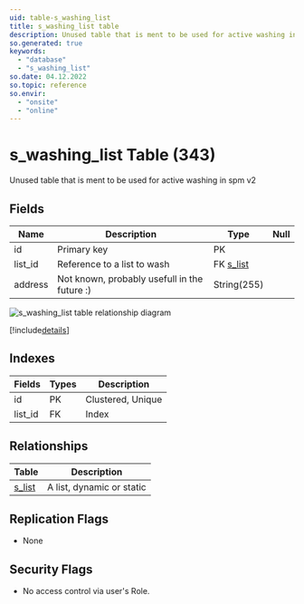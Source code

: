 ```yaml
---
uid: table-s_washing_list
title: s_washing_list table
description: Unused table that is ment to be used for active washing in spm v2
so.generated: true
keywords:
  - "database"
  - "s_washing_list"
so.date: 04.12.2022
so.topic: reference
so.envir:
  - "onsite"
  - "online"
---
```


# s\_washing\_list Table (343)

Unused table that is ment to be used for active washing in spm v2

## Fields

| Name | Description | Type | Null |
|------|-------------|------|:----:|
|id|Primary key|PK| |
|list\_id|Reference to a list to wash|FK [s_list](s-list.md)| |
|address|Not known, probably usefull in the future :)|String(255)| |

![s_washing_list table relationship diagram](./media/s_washing_list.png)

[!include[details](./includes/s-washing-list.md)]

## Indexes

| Fields | Types | Description |
|--------|-------|-------------|
|id |PK |Clustered, Unique |
|list\_id |FK |Index |

## Relationships

| Table|  Description |
|------|-------------|
|[s\_list](s-list.md)  |A list, dynamic or static |

## Replication Flags

* None

## Security Flags

* No access control via user's Role.
